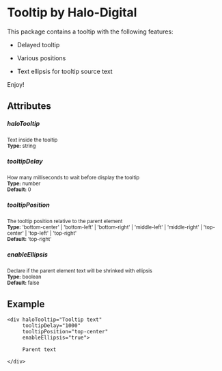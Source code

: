 # Tooltip by Halo-Digital

This package contains a tooltip with the following features:

- Delayed tooltip

- Various positions

- Text ellipsis for tooltip source text

Enjoy!


## Attributes

##### haloTooltip
<sub>Text inside the tooltip</sub>  
<sub>**Type:** string</sub>
<br />

##### tooltipDelay
<sub>How many milliseconds to wait before display the tooltip</sub>  
<sub>**Type:** number</sub>  
<sub>**Default:** 0</sub>
<br />

##### tooltipPosition
<sub>The tooltip position relative to the parent element</sub>  
<sub>**Type:** 'bottom-center' | 'bottom-left' | 'bottom-right' | 'middle-left' | 'middle-right' | 'top-center' | 'top-left' | 'top-right'</sub>  
<sub>**Default:** 'top-right'</sub>
<br />

##### enableEllipsis
<sub>Declare if the parent element text will be shrinked with ellipsis</sub>  
<sub>**Type:** boolean</sub>  
<sub>**Default:** false</sub>


## Example

```
<div haloTooltip="Tooltip text"
     tooltipDelay="1000"
     tooltipPosition="top-center"
     enableEllipsis="true">

     Parent text

</div>
```
